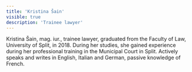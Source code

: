 ```yaml
---
title: 'Kristina Šain'
visible: true
description: 'Trainee lawyer'
---
```


Kristina Šain, mag. iur., trainee lawyer, graduated from the Faculty of Law, University of Split, in 2018. During her studies, she gained experience during her professional training in the Municipal Court in Split. Actively speaks and writes in English, Italian and German, passive knowledge of French.